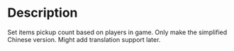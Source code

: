 # Description

Set items pickup count based on players in game. Only make the simplified Chinese version. Might add translation support later.

